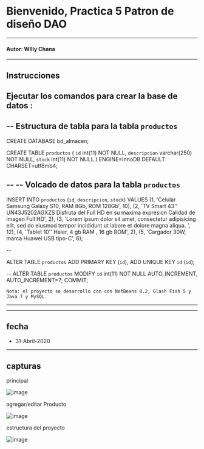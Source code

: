 # Bienvenido, Practica 5 Patron de diseño DAO
----
#### Autor: WIlly Chana


----

## Instrucciones

Ejecutar los comandos para crear la base de datos :
--
-- Estructura de tabla para la tabla `productos`
--
CREATE DATABASE bd_almacen;

CREATE TABLE `productos` (
  `id` int(11) NOT NULL,
  `descripcion` varchar(250) NOT NULL,
  `stock` int(11) NOT NULL
) ENGINE=InnoDB DEFAULT CHARSET=utf8mb4;

--
-- Volcado de datos para la tabla `productos`
--

INSERT INTO `productos` (`id`, `descripcion`, `stock`) VALUES
(1, 'Celular Samsung Galaxy S10, RAM 8Gb, ROM 128Gb', 10),
(2, 'TV Smart 43\'\' UN43J5202AGXZS Disfruta del Full HD en su maxima expresion Calidad de imagen Full HD', 2),
(3, 'Lorem ipsum dolor sit amet, consectetur adipisicing elit, sed do eiusmod tempor incididunt ut labore et dolore magna aliqua. ', 12),
(4, 'Tablet 10\'\' Haier, 4 gb RAM , 16 gb ROM', 2),
(5, 'Cargador 30W, marca Huawei USB tipo-C', 6);

--

ALTER TABLE `productos`
  ADD PRIMARY KEY (`id`),
  ADD UNIQUE KEY `id` (`id`);


--
ALTER TABLE `productos`
  MODIFY `id` int(11) NOT NULL AUTO_INCREMENT, AUTO_INCREMENT=7;
COMMIT;



`Nota: el proyecto se desarrollo con con NetBeans 8.2, Glash Fish 5 y Java 7 y MySQL.`

----


----
## fecha
* 31-Abril-2020  

----
## capturas

principal

![image](https://user-images.githubusercontent.com/56971398/83364253-05f69e80-a36e-11ea-9955-4d0eb19a94f6.png)


agregar/editar Producto

![image](https://user-images.githubusercontent.com/56971398/83364306-5ff76400-a36e-11ea-8d87-b11e4dca203d.png)

estructura del proyecto

![image](https://user-images.githubusercontent.com/56971398/83364332-b49adf00-a36e-11ea-8cc6-8b2c9e78937e.png)


